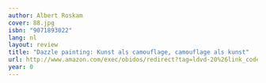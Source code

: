 ```yaml
---
author: Albert Roskam
cover: 88.jpg
isbn: "9071893022"
lang: nl
layout: review
title: "Dazzle painting: Kunst als camouflage, camouflage als kunst"
url: http://www.amazon.com/exec/obidos/redirect?tag=ldvd-20%26link_code=xm2%26camp=2025%26creative=165953%26path=http://www.amazon.com/gp/redirect.html%253fASIN=9071893022%2526tag=ldvd-20%2526lcode=xm2%2526cID=2025%2526ccmID=165953%2526location=/o/ASIN/9071893022%25253FSubscriptionId=0VJDVJ14KM0P0VXDCQ82
year: 0
---
```

